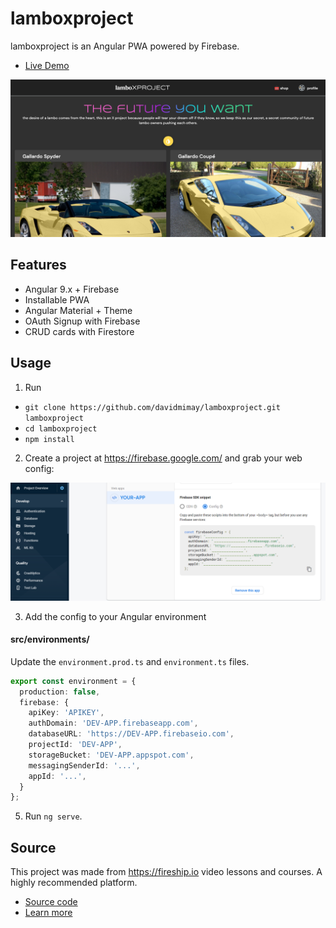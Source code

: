 # lamboxproject

lamboxproject is an Angular PWA powered by Firebase.

- [Live Demo](https://lamboxproject.web.app/)

![](./src/assets/social-preview.png)

## Features

- Angular 9.x + Firebase
- Installable PWA
- Angular Material + Theme
- OAuth Signup with Firebase
- CRUD cards with Firestore

## Usage

1.  Run

- `git clone https://github.com/davidmimay/lamboxproject.git lamboxproject`
- `cd lamboxproject`
- `npm install`

2.  Create a project at https://firebase.google.com/ and grab your web config:

![](./src/assets/firebase-config.png)

3.  Add the config to your Angular environment

#### src/environments/

Update the `environment.prod.ts` and `environment.ts` files. 

```typescript
export const environment = {
  production: false,
  firebase: {
    apiKey: 'APIKEY',
    authDomain: 'DEV-APP.firebaseapp.com',
    databaseURL: 'https://DEV-APP.firebaseio.com',
    projectId: 'DEV-APP',
    storageBucket: 'DEV-APP.appspot.com',
    messagingSenderId: '...',
    appId: '...',
  }
};
```

5.  Run `ng serve`.

## Source

This project was made from https://fireship.io video lessons and courses. A highly recommended platform.

- [Source code](https://github.com/codediodeio/angular-firestarter)
- [Learn more](https://firestarter.fireship.io/)